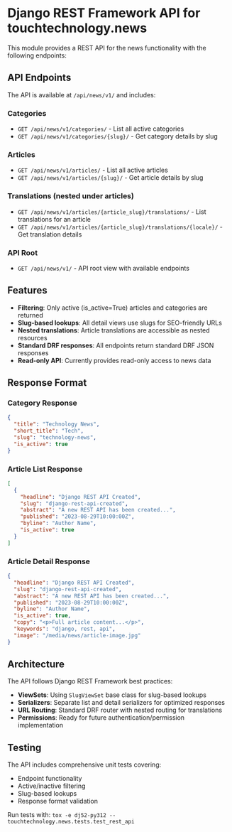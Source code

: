 # Django REST Framework API for touchtechnology.news

This module provides a REST API for the news functionality with the following endpoints:

## API Endpoints

The API is available at `/api/news/v1/` and includes:

### Categories
- `GET /api/news/v1/categories/` - List all active categories
- `GET /api/news/v1/categories/{slug}/` - Get category details by slug

### Articles  
- `GET /api/news/v1/articles/` - List all active articles
- `GET /api/news/v1/articles/{slug}/` - Get article details by slug

### Translations (nested under articles)
- `GET /api/news/v1/articles/{article_slug}/translations/` - List translations for an article
- `GET /api/news/v1/articles/{article_slug}/translations/{locale}/` - Get translation details

### API Root
- `GET /api/news/v1/` - API root view with available endpoints

## Features

- **Filtering**: Only active (is_active=True) articles and categories are returned
- **Slug-based lookups**: All detail views use slugs for SEO-friendly URLs
- **Nested translations**: Article translations are accessible as nested resources
- **Standard DRF responses**: All endpoints return standard DRF JSON responses
- **Read-only API**: Currently provides read-only access to news data

## Response Format

### Category Response
```json
{
  "title": "Technology News",
  "short_title": "Tech",
  "slug": "technology-news", 
  "is_active": true
}
```

### Article List Response
```json
[
  {
    "headline": "Django REST API Created",
    "slug": "django-rest-api-created",
    "abstract": "A new REST API has been created...",
    "published": "2023-08-29T10:00:00Z",
    "byline": "Author Name",
    "is_active": true
  }
]
```

### Article Detail Response  
```json
{
  "headline": "Django REST API Created",
  "slug": "django-rest-api-created", 
  "abstract": "A new REST API has been created...",
  "published": "2023-08-29T10:00:00Z",
  "byline": "Author Name",
  "is_active": true,
  "copy": "<p>Full article content...</p>",
  "keywords": "django, rest, api",
  "image": "/media/news/article-image.jpg"
}
```

## Architecture

The API follows Django REST Framework best practices:

- **ViewSets**: Using `SlugViewSet` base class for slug-based lookups
- **Serializers**: Separate list and detail serializers for optimized responses  
- **URL Routing**: Standard DRF router with nested routing for translations
- **Permissions**: Ready for future authentication/permission implementation

## Testing

The API includes comprehensive unit tests covering:
- Endpoint functionality
- Active/inactive filtering
- Slug-based lookups
- Response format validation

Run tests with: `tox -e dj52-py312 -- touchtechnology.news.tests.test_rest_api`